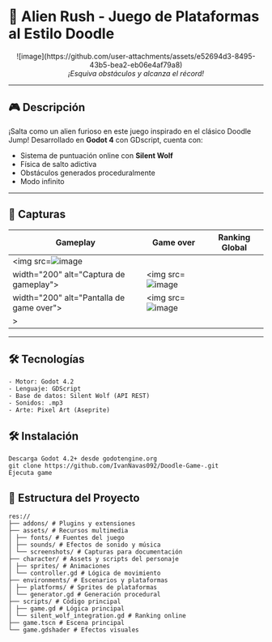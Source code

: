 # 🦖 **Alien Rush** - Juego de Plataformas al Estilo Doodle 

<div align="center">
![image](https://github.com/user-attachments/assets/e52694d3-8495-43b5-bea2-eb06e4af79a8)

  <br>
  <em>¡Esquiva obstáculos y alcanza el récord!</em>
</div>

---


## 🎮 **Descripción**
¡Salta como un alien furioso en este juego inspirado en el clásico Doodle Jump! Desarrollado en **Godot 4** con GDscript, cuenta con:

- Sistema de puntuación online con **Silent Wolf**
- Física de salto adictiva
- Obstáculos generados proceduralmente
- Modo infinito

---


## 📸 **Capturas**
| Gameplay | Game over | Ranking Global |
|----------|-----------|----------------|
| <img src=![image](https://github.com/user-attachments/assets/64dbab54-c036-465d-96a9-24bf0d388037)
 width="200" alt="Captura de gameplay"> | <img src=![image](https://github.com/user-attachments/assets/31013cce-ee6a-4ecc-8db1-c574ef5a2d03)
 width="200" alt="Pantalla de game over"> | <img src=![image](https://github.com/user-attachments/assets/16c76e11-2744-4f64-9599-9131dfd0cc04)
> |

---

## 🛠️ **Tecnologías**
```plaintext
- Motor: Godot 4.2
- Lenguaje: GDScript
- Base de datos: Silent Wolf (API REST)
- Sonidos: .mp3
- Arte: Pixel Art (Aseprite)
```
## 🛠️ **Instalación**
```
Descarga Godot 4.2+ desde godotengine.org
git clone https://github.com/IvanNavas092/Doodle-Game-.git
Ejecuta game
```
## 📂 **Estructura del Proyecto**
```
res://
├── addons/ # Plugins y extensiones
├── assets/ # Recursos multimedia
│ ├── fonts/ # Fuentes del juego
│ ├── sounds/ # Efectos de sonido y música
│ └── screenshots/ # Capturas para documentación
├── character/ # Assets y scripts del personaje
│ ├── sprites/ # Animaciones
│ └── controller.gd # Lógica de movimiento
├── environments/ # Escenarios y plataformas
│ ├── platforms/ # Sprites de plataformas
│ └── generator.gd # Generación procedural
├── scripts/ # Código principal
│ ├── game.gd # Lógica principal
│ └── silent_wolf_integration.gd # Ranking online
├── game.tscn # Escena principal
└── game.gdshader # Efectos visuales
```






